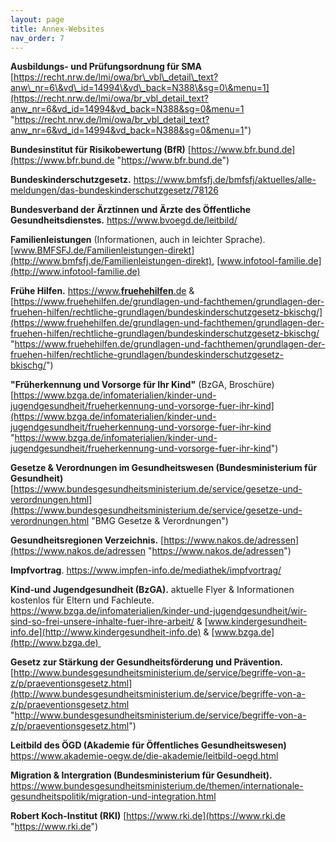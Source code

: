 ```yaml
---
layout: page
title: Annex-Websites
nav_order: 7
---
```


**Ausbildungs- und Prüfungsordnung für SMA**
[https://recht.nrw.de/lmi/owa/br\_vbl\_detail\_text?anw\_nr=6\&vd\_id=14994\&vd\_back=N388\&sg=0\&menu=1](https://recht.nrw.de/lmi/owa/br_vbl_detail_text?anw_nr=6&vd_id=14994&vd_back=N388&sg=0&menu=1 "https://recht.nrw.de/lmi/owa/br_vbl_detail_text?anw_nr=6&vd_id=14994&vd_back=N388&sg=0&menu=1")

**Bundesinstitut für Risikobewertung (BfR)**
[https://www.bfr.bund.de](https://www.bfr.bund.de "https://www.bfr.bund.de")

**Bundeskinderschutzgesetz.**
<https://www.bmfsfj.de/bmfsfj/aktuelles/alle-meldungen/das-bundeskinderschutzgesetz/78126>

**Bundesverband der Ärztinnen und Ärzte des Öffentliche
Gesundheitsdienstes.** <https://www.bvoegd.de/leitbild/>

**Familienleistungen** (Informationen, auch in leichter Sprache).
[www.BMFSFJ.de/Familienleistungen-direkt](http://www.bmfsfj.de/Familienleistungen-direkt),
[www.infotool-familie.de](http://www.infotool-familie.de)

**Frühe Hilfen.**
[https://www.](https://www.fruehehilfen.de)**[fruehehilfen](https://www.fruehehilfen.de)**[.de](https://www.fruehehilfen.de)
&
[https://www.fruehehilfen.de/grundlagen-und-fachthemen/grundlagen-der-fruehen-hilfen/rechtliche-grundlagen/bundeskinderschutzgesetz-bkischg/](https://www.fruehehilfen.de/grundlagen-und-fachthemen/grundlagen-der-fruehen-hilfen/rechtliche-grundlagen/bundeskinderschutzgesetz-bkischg/ "https://www.fruehehilfen.de/grundlagen-und-fachthemen/grundlagen-der-fruehen-hilfen/rechtliche-grundlagen/bundeskinderschutzgesetz-bkischg/")

**"Früherkennung und Vorsorge für Ihr Kind"** (BzGA, Broschüre)
[https://www.bzga.de/infomaterialien/kinder-und-jugendgesundheit/frueherkennung-und-vorsorge-fuer-ihr-kind](https://www.bzga.de/infomaterialien/kinder-und-jugendgesundheit/frueherkennung-und-vorsorge-fuer-ihr-kind "https://www.bzga.de/infomaterialien/kinder-und-jugendgesundheit/frueherkennung-und-vorsorge-fuer-ihr-kind")

**Gesetze & Verordnungen im Gesundheitswesen (Bundesministerium für
Gesundheit)**
[https://www.bundesgesundheitsministerium.de/service/gesetze-und-verordnungen.html](https://www.bundesgesundheitsministerium.de/service/gesetze-und-verordnungen.html "BMG Gesetze & Verordnungen")

**Gesundheitsregionen Verzeichnis.**
[https://www.nakos.de/adressen](https://www.nakos.de/adressen "https://www.nakos.de/adressen")

**Impfvortrag**. <https://www.impfen-info.de/mediathek/impfvortrag/>

**Kind-und Jugendgesundheit (BzGA).** aktuelle Flyer & Informationen
kostenlos für Eltern und Fachleute.
<https://www.bzga.de/infomaterialien/kinder-und-jugendgesundheit/wir-sind-so-frei-unsere-inhalte-fuer-ihre-arbeit/>
& [www.kindergesundheit-info.de](http://www.kindergesundheit-info.de) &
[www.bzga.de](http://www.bzga.de) 

**Gesetz zur Stärkung der Gesundheitsförderung und Prävention.**
[http://www.bundesgesundheitsministerium.de/service/begriffe-von-a-z/p/praeventionsgesetz.html](http://www.bundesgesundheitsministerium.de/service/begriffe-von-a-z/p/praeventionsgesetz.html "http://www.bundesgesundheitsministerium.de/service/begriffe-von-a-z/p/praeventionsgesetz.html")

**Leitbild des ÖGD (Akademie für Öffentliches Gesundheitswesen)**
<https://www.akademie-oegw.de/die-akademie/leitbild-oegd.html>

**Migration & Intergration (Bundesministerium für Gesundheit).**
<https://www.bundesgesundheitsministerium.de/themen/internationale-gesundheitspolitik/migration-und-integration.html>

**Robert Koch-Institut (RKI)**
[https://www.rki.de](https://www.rki.de "https://www.rki.de")
